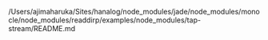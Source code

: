 /Users/ajimaharuka/Sites/hanalog/node_modules/jade/node_modules/monocle/node_modules/readdirp/examples/node_modules/tap-stream/README.md